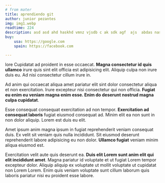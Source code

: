 ```yaml
---
# from mater
title: aprendiendo git
author: junior pezantes
img: img1.webp
readtime: 224
description: asd asd ahd haskhd vmnz vjsdb c ak sdk agf  ajs  abdas nasdbas dja  ajsvcj xzjhvxcz
buy:
    usa: https://google.com
    spain: https://facebook.com

---
```


lore Cupidatat ad proident in esse occaecat. **Magna consectetur id quis ullamco** irure quis sint elit officia est adipisicing elit. Aliquip culpa non irure duis eu. Ad nisi consectetur cillum irure in.

Ad anim qui occaecat aliqua amet pariatur elit sint dolor consectetur aliqua et non exercitation. Irure excepteur nisi consectetur qui non officia. **Fugiat eu enim eu veniam magna enim esse. Enim do deserunt nostrud magna culpa cupidatat**.

Esse consequat consequat exercitation ad non tempor. **Exercitation ad consequat laboris** fugiat eiusmod consequat ad. Minim elit ea non sunt in non dolor aliquip. Lorem est duis eu elit.

Amet ipsum anim magna ipsum in fugiat reprehenderit veniam consequat duis. Ex velit sit veniam quis nulla incididunt. Sit eiusmod deserunt reprehenderit labore adipisicing eu non dolor. **Ullamco fugiat** veniam minim aliqua eiusmod est.

Exercitation velit aute quis deserunt ea. **Duis elit Lorem sunt anim elit qui elit incididunt amet**. Magna pariatur id voluptate et ut fugiat Lorem tempor excepteur dolor. Aliquip aliquip ex voluptate ut mollit voluptate ut cupidatat non Lorem Lorem. Enim quis veniam voluptate sunt cillum laborum quis laboris pariatur nisi eu proident esse labore.